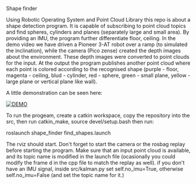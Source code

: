 Shape finder

Using Robotic Operating System and Point Cloud Library this repo is about a shape detection program.
It is capable of subscribing to point cloud topics and find spheres, cylinders and planes (separately large and small area). By providing an IMU, the program further differentiate floor, ceiling. In the demo video we have driven a Pioneer 3-AT robot over a ramp (to simulated the inclination), while the camera (Pico zense) created the depth images about the environment. These depth images were converted to point clouds for the input. At the output the program publishes another point cloud where each point is colored according to the recognised shape (purple - floor, magenta - ceiling, blud - cylinder, red - sphere, green - small plane, yellow - large plane or vertical plane like wall).

A little demonstration can be seen here:

[![DEMO](https://img.youtube.com/vi/rz4ELQGJsRw/0.jpg)](https://youtu.be/rz4ELQGJsRw)

To run the progeam, create a catkin workspace, copy the repository into the src, then run catkin_make, source devel/setup.bash then run:

roslaunch shape_finder find_shapes.launch

The rviz should start. Don't forget to start the camera or the rosbag replay before starting the program.
Make sure that an input point cloud is available, and its topic name is modified in the launch file (ocasionally you could modify the frame d in the cpp file to match the replay as well).
if you don't have an IMU signal, inside src/kalman.py set self.no_imu=True, otherwise self.no_imu=False (and set the topic name for it.)
